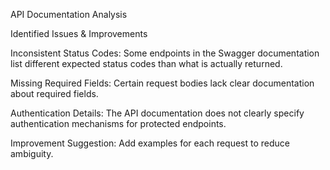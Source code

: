 API Documentation Analysis

Identified Issues & Improvements

Inconsistent Status Codes: Some endpoints in the Swagger documentation list different expected status codes than what is actually returned.

Missing Required Fields: Certain request bodies lack clear documentation about required fields.

Authentication Details: The API documentation does not clearly specify authentication mechanisms for protected endpoints.

Improvement Suggestion: Add examples for each request to reduce ambiguity.
